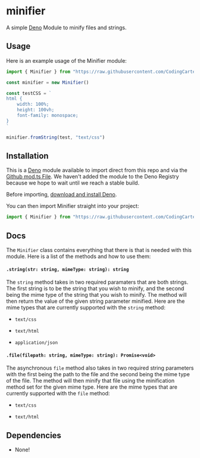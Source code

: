 # minifier

A simple [Deno](https://deno.land) Module to minify files and strings.

## Usage

Here is an example usage of the Minifier module:

```ts
import { Minifier } from "https://raw.githubusercontent.com/CodingCarter/minifier/master/mod.ts"

const minifier = new Minifier()

const testCSS = `
html {
    width: 100%;
    height: 100vh;
    font-family: monospace;
}
`

minifier.fromString(test, "text/css")
```

## Installation

This is a [Deno](https://deno.land/) module available to import direct from this repo and via the [Github mod.ts File](https://raw.githubusercontent.com/CodingCarter/minifier/master/mod.ts). We haven't added the module to the Deno Registry because we hope to wait until we reach a stable build.

Before importing, [download and install Deno](https://deno.land/#installation).

You can then import Minifier straight into your project:

```ts
import { Minifier } from "https://raw.githubusercontent.com/CodingCarter/minifier/master/mod.ts"
```

## Docs

The `Minifier` class contains everything that there is that is needed with this module. Here is a list of the methods and how to use them:

#### `.string(str: string, mimeType: string): string`

The `string` method takes in two required paramaters that are both strings. The first string is to be the string that you wish to minify, and the second being the mime type of the string that you wish to minify. The method will then return the value of the given string parameter minified. Here are the mime types that are currently supported with the `string` method:

- `text/css`

- `text/html`

- `application/json`

#### `.file(filepath: string, mimeType: string): Promise<void>`

The asynchronous `file` method also takes in two required string parameters with the first being the path to the file and the second being the mime type of the file. The method will then minify that file using the minification method set for the given mime type. Here are the mime types that are currently supported with the `file` method:

- `text/css`

- `text/html`

## Dependencies

- None!
